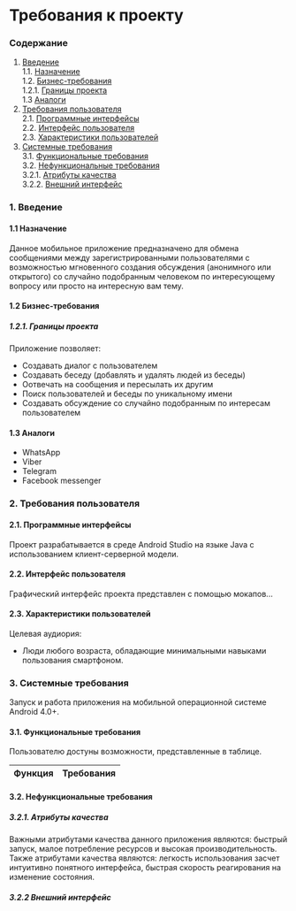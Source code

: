 
# Требования к проекту
### Содержание
1. [Введение](#1) <br>
  1.1. [Назначение](#1.1) <br>
  1.2. [Бизнес-требования](#1.2) <br>
      1.2.1. [Границы проекта](#1.2.1) <br>
  1.3 [Аналоги](#1.3) <br>
2. [Требования пользователя](#2) <br>
  2.1. [Программные интерфейсы](#2.1) <br>
  2.2. [Интерфейс пользователя](#2.2) <br>
  2.3. [Характеристики пользователей](#2.3) <br>
3. [Системные требования](#3.) <br>
  3.1. [Функциональные требования](#3.1) <br>
  3.2. [Нефункциональные требования](#3.2) <br>
     3.2.1. [Атрибуты качества](#3.2.1) <br>
     3.2.2. [Внешний интерфейс](#3.2.2) <br>
  
### 1. Введение <a name="1"></a>
#### 1.1 Назначение <a name="1.1"></a>
Данное мобильное приложение предназначено для обмена сообщениями между зарегистрированными пользователями с возможностью мгновенного создания обсуждения (анонимного или открытого) со случайно подобранным человеком по интересующему вопросу или просто на интересную вам тему.
#### 1.2 Бизнес-требования <a name="1.2"></a>
##### 1.2.1. Границы проекта <a name="1.2.1"></a>
Приложение позволяет:
  * Создавать диалог с пользователем
  * Создавать беседу (добавлять и удалять людей из беседы)
  * Оотвечать на сообщения и пересылать их другим
  * Поиск пользователей и беседы по уникальному имени
  * Создавать обсуждение со случайно подобранным по интересам пользователем
#### 1.3 Аналоги <a name="1.3"></a>
  * WhatsApp
  * Viber
  * Telegram
  * Facebook messenger
### 2. Требования пользователя <a name="2"></a>
#### 2.1. Программные интерфейсы <a name="2.1"></a>
Проект разрабатывается в среде Android Studio на языке Java с использованием клиент-серверной модели.
#### 2.2. Интерфейс пользователя <a name="2.2"></a>
Графический интерфейс проекта представлен с помощью мокапов...
#### 2.3. Характеристики пользователей <a name="2.3"></a>
Целевая аудиория:
  * Люди любого возраста, обладающие минимальными навыками пользования смартфоном.
### 3. Системные требования <a name="3"></a>
Запуск и работа приложения на мобильной операционной системе Android 4.0+.
#### 3.1. Функциональные требования <a name="3.1"></a>
Пользователю достуны возможности, представленные в таблице.

Функция | Требования
--- | ---

#### 3.2. Нефункциональные требования <a name="3.2"></a>
  ##### 3.2.1. Атрибуты качества <a name="3.2.1"></a>
Важными атрибутами качества данного приложения являются: быстрый запуск, малое потребление ресурсов и высокая производительность. <br/>
Также атрибутами качества являются: легкость использования засчет интуитивно понятного интерфейса, быстрая скорость реагирования на изменение состояния.
  ##### 3.2.2 Внешний интерфейс <a name="3.2.2"></a>

